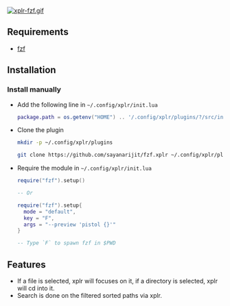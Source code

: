 [![xplr-fzf.gif](https://s4.gifyu.com/images/xplr-fzf.gif)](https://gifyu.com/image/rG21)

Requirements
------------

- [fzf](https://github.com/junegunn/fzf)


Installation
------------

### Install manually

- Add the following line in `~/.config/xplr/init.lua`

  ```lua
  package.path = os.getenv("HOME") .. '/.config/xplr/plugins/?/src/init.lua'
  ```

- Clone the plugin

  ```bash
  mkdir -p ~/.config/xplr/plugins

  git clone https://github.com/sayanarijit/fzf.xplr ~/.config/xplr/plugins/fzf
  ```

- Require the module in `~/.config/xplr/init.lua`

  ```lua
  require("fzf").setup()
  
  -- Or
  
  require("fzf").setup{
    mode = "default",
    key = "F",
    args = "--preview 'pistol {}'"
  }

  -- Type `F` to spawn fzf in $PWD
  ```


Features
--------

- If a file is selected, xplr will focuses on it, if a directory is selected,
  xplr will cd into it.
- Search is done on the filtered sorted paths via xplr.
